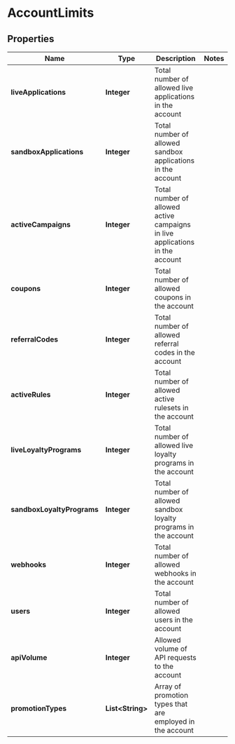 

# AccountLimits

## Properties

Name | Type | Description | Notes
------------ | ------------- | ------------- | -------------
**liveApplications** | **Integer** | Total number of allowed live applications in the account | 
**sandboxApplications** | **Integer** | Total number of allowed sandbox applications in the account | 
**activeCampaigns** | **Integer** | Total number of allowed active campaigns in live applications in the account | 
**coupons** | **Integer** | Total number of allowed coupons in the account | 
**referralCodes** | **Integer** | Total number of allowed referral codes in the account | 
**activeRules** | **Integer** | Total number of allowed active rulesets in the account | 
**liveLoyaltyPrograms** | **Integer** | Total number of allowed live loyalty programs in the account | 
**sandboxLoyaltyPrograms** | **Integer** | Total number of allowed sandbox loyalty programs in the account | 
**webhooks** | **Integer** | Total number of allowed webhooks in the account | 
**users** | **Integer** | Total number of allowed users in the account | 
**apiVolume** | **Integer** | Allowed volume of API requests to the account | 
**promotionTypes** | **List&lt;String&gt;** | Array of promotion types that are employed in the account | 



